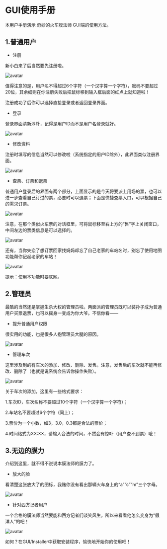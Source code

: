 # GUI使用手册

本用户手册演示 奇妙的火车膜法师 GUI端的使用方法。

## 1.普通用户

- 注册

新小白来了后当然要先注册啦。

![avatar](g_register.gif)

值得注意的是，用户名不得超过6个字符（一个汉字算一个字符），密码不要超过20位，其余细则在你注册失败后把鼠标移到输入框后面的红点上就知道啦！

注册成功了后你可以选择直接登录或者返回登录界面。

- 登录

登录界面清新淳朴，记得是用户ID而不是用户名登录就好。

![avatar](g_login.gif)

- 修改资料

注册时填写的信息当然可以修改啦（系统指定的用户ID除外），此界面类似注册界面。

![avatar](g_modifyprofile.gif)

- 查票、订票和退票

普通用户登录后的界面有两个部分，上面显示的是今天将要派上用场的票，也可以进一步查看自己订过的票，必要时可以退票；下面是快捷查票入口，可以根据自己的需求订票。

![avatar](g_orderandrefund.gif)

注意，在那个类似火车票的对话框里，可将鼠标移至右上方的“售”字上关闭窗口，中间左边的票类信息是可以选择的。

![avatar](select.png)

还有，当你失恋了想订票回家找妈妈却忘了自己老家的车站名时，别忘了使用地图功能帮你记起老家的车站！

![avatar](g_map.gif)

提示：使用本功能时要联网。


## 2.管理员

最酷的当然还是掌握生杀大权的管理员啦。两面派的管理员既可以装孙子成为普通用户买票退票，也可以摇身一变成为你大爷。不信你看——

- 提升普通用户权限

很实用的功能，也是很多人抱管理员大腿的原因。

![avatar](g_elevate.gif)

- 管理车次

这里涉及到的有车次的添加、修改、删除、发售。注意，发售后的车次就不能再修改、删除了（也就是说系统会告诉你操作失败）。

![avatar](g_train.gif)

关于车次的添加，这里有一些格式要求：

1.车次ID，车次名称不要超过10个字符（一个汉字算一个字符）；

2.车站名不要超过6个字符（同上）；

3.票价为一个小数，如3，3.0，0.3都是合法的票价；

4.时间格式为XX:XX，请输入合法的时间，不然会有惊吓（用户查不到票）哦！


## 3.无边的膜力

介绍到这里，就不得不说说本膜法师的膜力了。

- 放大的脸

看清楚这张放大了的图标，我赌你没有看出那辆火车身上的“a”“c”“m”三个字母。

![avatar](g_about.gif)

- 针对西方记者用户

一个合格的膜法师当然要能和西方记者们谈笑风生，所以来看看他怎么变身为“假洋人”的吧！

![avatar](g_en.gif)

如何？在GUI/Installer中获取安装程序，愉快地开始你的使用吧！